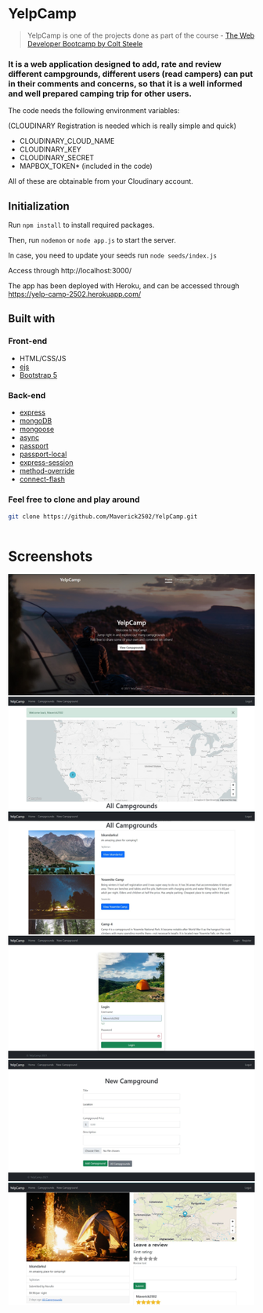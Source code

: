 # YelpCamp
> YelpCamp is one of the projects done as part of the  course - [The Web Developer Bootcamp by Colt Steele](https://www.udemy.com/the-web-developer-bootcamp/)
### It is a web application designed to add, rate and review different campgrounds, different users (read campers) can put in their comments and concerns, so that it is a well informed and well prepared camping trip for other users.

 The code needs the following environment variables:
 
 (CLOUDINARY Registration is needed which is really simple and quick)
 - CLOUDINARY_CLOUD_NAME
 - CLOUDINARY_KEY
 - CLOUDINARY_SECRET
 - MAPBOX_TOKEN* (included in the code)
 
 All of these are obtainable from your Cloudinary account.
 
 ## Initialization
 Run `npm install` to install required packages.

 Then, run `nodemon` or `node app.js` to start the server.

 In case, you need to update your seeds run `node seeds/index.js`

 Access through http://localhost:3000/

 The app has been deployed with Heroku, and can be accessed through https://yelp-camp-2502.herokuapp.com/

## Built with

### Front-end

* HTML/CSS/JS
* [ejs](http://ejs.co/)
* [Bootstrap 5](https://getbootstrap.com/docs/5.0/getting-started/introduction/)

### Back-end

* [express](https://expressjs.com/)
* [mongoDB](https://www.mongodb.com/)
* [mongoose](http://mongoosejs.com/)
* [async](http://caolan.github.io/async/)
* [passport](http://www.passportjs.org/)
* [passport-local](https://github.com/jaredhanson/passport-local#passport-local)
* [express-session](https://github.com/expressjs/session#express-session)
* [method-override](https://github.com/expressjs/method-override#method-override)
* [connect-flash](https://github.com/jaredhanson/connect-flash#connect-flash)

 

### Feel free to clone and play around

```sh
git clone https://github.com/Maverick2502/YelpCamp.git
          
```
 # Screenshots

![](Screenshots/Home-Page.jpg)
![](Screenshots/Index-Page-1.jpg)
![](Screenshots/Index-Page-2.jpg)
![](Screenshots/Login-Page.jpg)
![](Screenshots/New-Page.jpg)
![](Screenshots/View-Page.jpg)